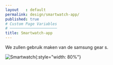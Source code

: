 ```yaml
---
layout   : default
permalink: design/smartwatch-app/
published: true
# Custom Page Variables
# ─────────────────────
title: Smartwatch-app
---
```


We zullen gebruik maken van de samsung gear s.

![Smartwatch](http://127.0.0.1:4000/1718-nmd3-project/images/smartwatch-10.png){:style="width: 80%"}